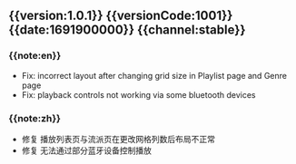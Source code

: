 ## {{version:1.0.1}} {{versionCode:1001}} {{date:1691900000}} {{channel:stable}}

### {{note:en}}
- Fix: incorrect layout after changing grid size in Playlist page and Genre page
- Fix: playback controls not working via some bluetooth devices

### {{note:zh}}
- 修复 播放列表页与流派页在更改网格列数后布局不正常
- 修复 无法通过部分蓝牙设备控制播放